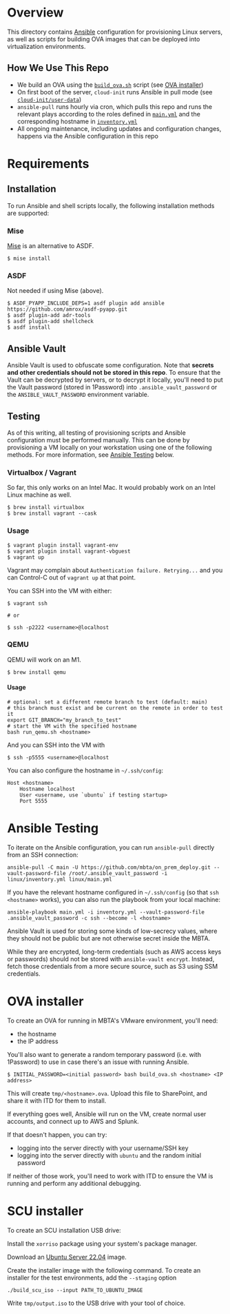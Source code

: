 # Overview

This directory contains [Ansible](https://docs.ansible.com/) configuration for
provisioning Linux servers, as well as scripts for building OVA images that can
be deployed into virtualization environments.

## How We Use This Repo

- We build an OVA using the [`build_ova.sh`](build_ova.sh) script (see
  [OVA installer](#ova-installer))
- On first boot of the server, `cloud-init` runs Ansible in pull mode (see
  [`cloud-init/user-data`](cloud-init/user-data))
- `ansible-pull` runs hourly via cron, which pulls this repo and runs the
  relevant plays according to the roles defined in [`main.yml`](main.yml) and
  the corresponding hostname in [`inventory.yml`](inventory.yml)
- All ongoing maintenance, including updates and configuration changes, happens
  via the Ansible configuration in this repo

# Requirements

## Installation

To run Ansible and shell scripts locally, the following installation methods
are supported:

### Mise

[Mise](https://mise.jdx.dev/) is an alternative to ASDF.

``` shell
$ mise install
```

### ASDF

Not needed if using Mise (above).

``` shell
$ ASDF_PYAPP_INCLUDE_DEPS=1 asdf plugin add ansible https://github.com/amrox/asdf-pyapp.git
$ asdf plugin-add adr-tools
$ asdf plugin-add shellcheck
$ asdf install
```

## Ansible Vault

Ansible Vault is used to obfuscate some configuration. Note that **secrets and
other credentials should not be stored in this repo**. To ensure that the Vault
can be decrypted by servers, or to decrypt it locally, you'll need to put the
Vault password (stored in 1Password) into `.ansible_vault_password` or the
`ANSIBLE_VAULT_PASSWORD` environment variable.

## Testing

As of this writing, all testing of provisioning scripts and Ansible
configuration must be performed manually. This can be done by provisioning a
VM locally on your workstation using one of the following methods. For more
information, see [Ansible Testing](#ansible-testing) below.

### Virtualbox / Vagrant

So far, this only works on an Intel Mac. It would probably work on an Intel Linux machine as well.

``` shell
$ brew install virtualbox
$ brew install vagrant --cask
```

### Usage
``` shell
$ vagrant plugin install vagrant-env
$ vagrant plugin install vagrant-vbguest
$ vagrant up
```

Vagrant may complain about `Authentication failure. Retrying...` and you can Control-C out of `vagrant up` at that point. 

You can SSH into the VM with either:

``` shell
$ vagrant ssh

# or 

$ ssh -p2222 <username>@localhost
```

### QEMU

QEMU will work on an M1.

``` shell
$ brew install qemu
```

#### Usage

``` shell
# optional: set a different remote branch to test (default: main)
# this branch must exist and be current on the remote in order to test it
export GIT_BRANCH="my_branch_to_test"
# start the VM with the specified hostname
bash run_qemu.sh <hostname>
```

And you can SSH into the VM with

``` shell
$ ssh -p5555 <username>@localhost
```

You can also configure the hostname in `~/.ssh/config`:

``` ssh-config
Host <hostname>
    Hostname localhost
    User <username, use `ubuntu` if testing startup>
    Port 5555
```

# Ansible Testing

To iterate on the Ansible configuration, you can run `ansible-pull` directly from an SSH connection:

``` shell
ansible-pull -C main -U https://github.com/mbta/on_prem_deploy.git --vault-password-file /root/.ansible_vault_password -i linux/inventory.yml linux/main.yml
```

If you have the relevant hostname configured in `~/.ssh/config` (so that `ssh <hostname>` works), you can also run the playbook from your local machine:

``` shell
ansible-playbook main.yml -i inventory.yml --vault-password-file .ansible_vault_password -c ssh --become -l <hostname>
```

Ansible Vault is used for storing some kinds of low-secrecy values, where they
should not be public but are not otherwise secret inside the MBTA.

While they are encrypted, long-term credentials (such as AWS access keys or
passwords) should not be stored with `ansible-vault encrypt`. Instead, fetch
those credentials from a more secure source, such as S3 using SSM credentials.

# OVA installer

To create an OVA for running in MBTA's VMware environment, you'll need:

- the hostname
- the IP address

You'll also want to generate a random temporary password (i.e. with 1Password) to use in case there's an issue with running Ansible.

```shell
$ INITIAL_PASSWORD=<initial password> bash build_ova.sh <hostname> <IP address>
```

This will create `tmp/<hostname>.ova`. Upload this file to SharePoint, and share it with ITD for them to install.

If everything goes well, Ansible will run on the VM, create normal user accounts, and connect up to AWS and Splunk.

If that doesn't happen, you can try:

- logging into the server directly with your username/SSH key
- logging into the server directly with `ubuntu` and the random initial password

If neither of those work, you'll need to work with ITD to ensure the VM is running and perform any additional debugging.

# SCU installer

To create an SCU installation USB drive:

Install the `xorriso` package using your system's package manager.

Download an [Ubuntu Server 22.04](https://ubuntu.com/download/server) image.

Create the installer image with the following command. To create an installer for the test environments, add the `--staging` option
``` shell
./build_scu_iso --input PATH_TO_UBUNTU_IMAGE
```

Write `tmp/output.iso` to the USB drive with your tool of choice.
